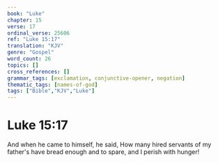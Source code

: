```yaml
---
book: "Luke"
chapter: 15
verse: 17
ordinal_verse: 25606
ref: "Luke 15:17"
translation: "KJV"
genre: "Gospel"
word_count: 26
topics: []
cross_references: []
grammar_tags: [exclamation, conjunctive-opener, negation]
thematic_tags: [names-of-god]
tags: ["Bible","KJV","Luke"]
---
```


# Luke 15:17

And when he came to himself, he said, How many hired servants of my father's have bread enough and to spare, and I perish with hunger!
